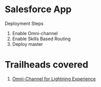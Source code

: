 # Salesforce App

Deployment Steps

1. Enable Omni-channel
1. Enable Skills Based Routing
1. Deploy master

# Trailheads covered

1. [Omni-Channel for Lightning Experience](https://trailhead.salesforce.com/content/learn/modules/omni-channel-lex?trailmix_creator_id=jlyon&trailmix_slug=to-do)
